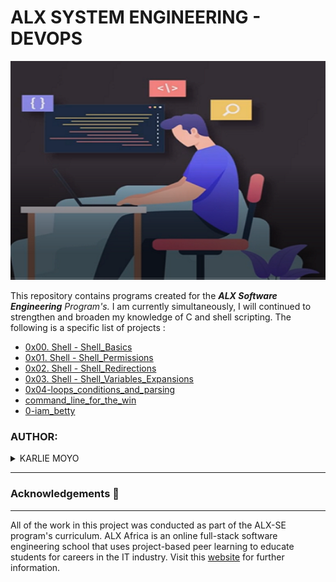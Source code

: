 
# ALX SYSTEM ENGINEERING - DEVOPS

<img alt="coding" width="784" height="350" src="https://github.com/Karlie-crypto/alx-system_engineering-devops/blob/master/new.png" />

This repository contains programs created for the _**ALX Software Engineering** Program's._ I am currently simultaneously, I will continued to strengthen and broaden my knowledge of C and shell scripting. The following is a specific list of projects :

- [0x00. Shell - Shell_Basics](https://github.com/Karlie-crypto/alx-system_engineering-devops/tree/master/0x00-shell_basics)
- [0x01. Shell - Shell_Permissions](https://github.com/Karlie-crypto/alx-system_engineering-devops/tree/master/0x01-shell_permissions)
- [0x02. Shell - Shell_Redirections](https://github.com/Karlie-crypto/alx-system_engineering-devops/tree/master/0x02-shell_redirections)
- [0x03. Shell - Shell_Variables_Expansions](https://github.com/Karlie-crypto/alx-system_engineering-devops/tree/master/0x03-shell_variables_expansions)
- [0x04-loops_conditions_and_parsing](https://github.com/Karlie-crypto/alx-system_engineering-devops/tree/master/0x04-loops_conditions_and_parsing)
- [command_line_for_the_win](https://github.com/Karlie-crypto/alx-system_engineering-devops/tree/master/command_line_for_the_win)
- [0-iam_betty](https://github.com/Karlie-crypto/alx-system_engineering-devops/blob/master/0-iam_betty)

### AUTHOR:
<details>
    <summary>KARLIE MOYO</summary>
    <ul>
        <li>
            <a href="https://github.com/Karlie-crypto">Github</a>
        </li>
        <li>
            <a href="https://twitter.com/karlieemoyo">Twitter</a>
        </li>
        <li>
            <a href="https://karlieemoyo@gmail.com">e-mail</a>
        </li>
    </ul>
</details>

---

### Acknowledgements  :pray:
___
All of the work in this project was conducted as part of the ALX-SE program's curriculum. ALX Africa is an online full-stack software engineering school that uses project-based peer learning to educate students for careers in the IT industry. Visit this <a href="https://www.alxafrica.com/software-engineering-2022">website</a> for further information.
